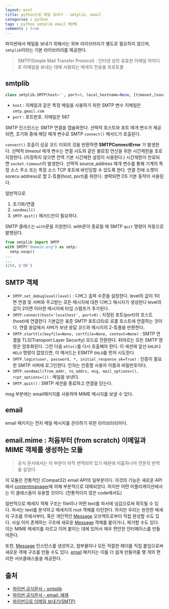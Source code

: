 ```yaml
---
layout: post
title: python으로 메일 보내기 - smtplib, email
categories : python
tags : python smtplib email MIME
comments : true
---
```


파이썬에서 메일을 보내기 위해서는 외부 라이브러리가 별도로 필요하지 않으며, `smtplib`이라는 기본 라이브러리를 제공한다.

> SMTP(Simple Mail Transfer Protocol) : 인터넷 상의 유효한 이메일 아이디로 이메일을 보내는 데에 사용되는 메세지 전송용 프로토콜

## smtplib

```python
class smtplib.SMTP(host='', port=0, local_hostname=None, [timeout,]source_address=None)
```

- `host` : 지메일과 같은 특정 메일을 사용하기 위한 SMTP 변수
  지메일은 `smtp.gmail.com`
- `port` : 포트번호. 지메일은 587

SMTP 인스턴스는 SMTP 연결을 캡슐화한다.
선택적 호스트와 포트 매개 변수가 제공되면, 초기화 중에 해당 매개 변수로 SMTP `connect()` 메서드가 호출된다.

`connect()` 호출이 성공 코드 이외의 것을 반환하면 **SMTPConnectError** 가 발생한다. 선택적 *timeout* 매개 변수는 연결 시도와 같은 블로킹 연산을 위한 시간제한을 초로 지정한다. (지정하지 않으면 전역 기본 시간제한 설정이 사용된다.) 시간제한이 만료되면 `socket.timeout`이 발생한다. 선택적 source_address 매개 변수를 통해 기계의 특정 소스 주소 또는 특정 소스 TCP 포트에 바인딩할 수 있도록 한다. 연결 전에 소켓이 sorecu address로 할 2-튜블(host, port)를 취한다. 생략되면 OS 기본 동작이 사용된다.

일반적으로
1. 초기화/연결
2. `sendmail()`
3. `SMTP.quit()`
메서드만이 필요하다.

SMTP 클래스는 `with`문을 지원한다. with문이 종료될 때 SMTP `quit` 명령이 자동으로 발행된다.

```python
from smtplib import SMTP
with SMTP("domain.org") as smtp:
  smtp.noop()
...
...
(250, b'Ok')
```

## SMTP 객체

- `SMTP.set_debuglevel(level)` : 디버그 출력 수준을 설정한다. level의 값이 1이면 연결 및 서버와 주고받는 모든 메시지에 대한 디버그 메시지가 생성된다 level의 값이 2이면 이러한 메시지에 타임 스탬프가 추가된다.
- `SMTP.connect(host='localhost', port=0)` : 지정된 포트(port)의 호스트(host)에 연결한다 기본값은 표준 SMTP 포트(25)로 로콜 호스트에 연결하는 것이다. 연결 응답에서 서버가 보낸 응답 코드와 메시지의 2-튜플을 반환한다.
- `SMTP.starttls(keyfile=None, certfile=None, context=None)` : SMTP 연결을 TLS(Transport Layer Security) 모드로 전환한다. 뒤따르는 모든 SMTP 명령은 암호화된다. 그런 다음 `ehlo()`를 다시 호출해야 한다. 이 세션에 앞선 `EHLO`나 `HELO` 명령이 없었으면, 이 메서드는 ESMTP `EHLO`를 먼저 시도한다.
- `SMTP.login(user, password, *, initial_response_ok=True)` : 인증이 필요한 SMTP 서버에 로그인한다. 인자는 인증할 사용자 이름과 비밀번호이다.
- `SMTP.sendmail(from_addr, to_addrs, msg, mail_options=(), rcpt_options=())` : 메일을 보낸다.
- `SMTP.quit()` : SMTP 세션을 종료하고 연결을 닫는다.

msg 부분에는 email패키지를 사용하여 MIME 메시지를 보낼 수 있다.

## email

email 패키지는 전자 메일 메시지를 관리하기 위한 라이브러리이다.

## email.mime : 처음부터 (from scratch) 이메일과 MIME 객체를 생성하는 모듈

> 공식 문서에서는 이 부분이 아직 번역되어 있기 때문에 미흡하나마 전문의 번역을 실었다.

이 모듈은 전통적인 (Compat32) email API의 일부분이다. 이것의 기능은 새로운 API에서 [contentmanager](https://docs.python.org/ko/3/library/email.contentmanager.html#module-email.contentmanager)에 의해 부분적으로 대체되었다. 하지만 어떤 어플리케이션에서는 이 클래스들이 유용할 것이다. (전통적이지 않은 code에서도)

일반적으로 메세지 객체 구조는 file이나 어떤 text를 파서에 넘김으로써 획득될 수 있다. 파서는 text를 분석하고 메세지의 root 객체를 리턴한다. 하지만 우리는 완전한 메세지 구조를 무에서부터, 혹은 개인적인 [Message](https://docs.python.org/ko/3/library/email.compat32-message.html#email.message.Message) 오브젝트로부터 직접 완성할 수도 있다. 사실 이미 존재하는 구조에 새로운 [Message](https://docs.python.org/ko/3/library/email.compat32-message.html#email.message.Message) 객체를 붙이거나, 제거할 수도 있다. 이는 MIME 메세지를 자르고 이어 붙이는 데에 있어서 매우 편안한 인터페이스를 만들어준다.

또한, [Message](https://docs.python.org/ko/3/library/email.compat32-message.html#email.message.Message) 인스턴스를 생성하고, 첨부물이나 모든 적절한 헤더를 직접 붙임으로써 새로운 객체 구조를 만들 수도 있다. [email](https://docs.python.org/ko/3/library/email.html#module-email) 패키지는 이를 더 쉽게 만들어줄 몇 개의 편리한 서브클래스들을 제공한다.

## 출처
- [파이썬 공식문서 - smtplib](https://docs.python.org/ko/3/library/smtplib.html?highlight=smtp#module-smtplib)
- [파이썬 공식문서 - email: 예제](https://docs.python.org/ko/3/library/email.examples.html#email-examples)
- [파이썬으로 이메일 보내기(SMTP)](https://yeolco.tistory.com/93)
